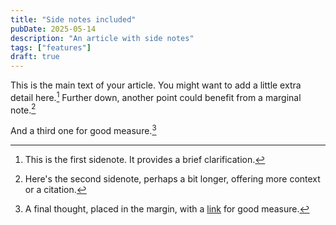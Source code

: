 ```yaml
---
title: "Side notes included"
pubDate: 2025-05-14
description: "An article with side notes"
tags: ["features"]
draft: true
---
```


This is the main text of your article. You might want to add a little extra detail here.[^1]
Further down, another point could benefit from a marginal note.[^2]

And a third one for good measure.[^3]

[^1]: This is the first sidenote. It provides a brief clarification.

[^2]: Here's the second sidenote, perhaps a bit longer, offering more context or a citation.

[^3]: A final thought, placed in the margin, with a [link](https://emintham.com) for good measure.
